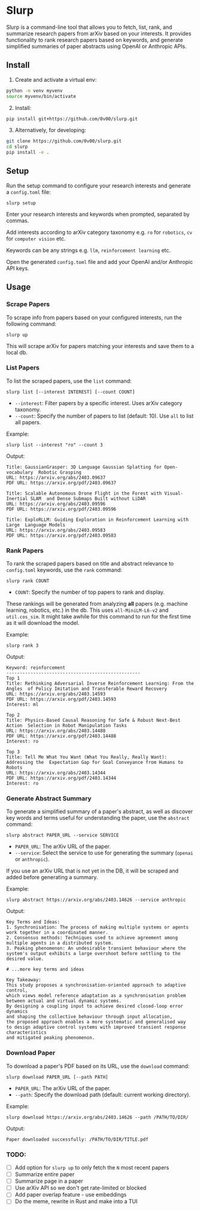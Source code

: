 # Slurp

Slurp is a command-line tool that allows you to fetch, list, rank, and summarize research papers from arXiv based on your interests. It provides functionality to rank research papers based on keywords, and generate simplified summaries of paper abstracts using OpenAI or Anthropic APIs.

## Install

1. Create and activate a virtual env:
```bash
python -m venv myvenv
source myvenv/bin/activate
```

2. Install:
```bash
pip install git+https://github.com/0v00/slurp.git
```

3. Alternatively, for developing:
```bash
git clone https://github.com/0v00/slurp.git
cd slurp
pip install -e .
```

## Setup

Run the setup command to configure your research interests and generate a `config.toml` file:

```slurp setup```

Enter your research interests and keywords when prompted, separated by commas.

Add interests according to arXiv category taxonomy e.g. `ro` for `robotics`, `cv` for `computer vision` etc.

Keywords can be any strings e.g. `llm`, `reinforcement learning` etc.

Open the generated `config.toml` file and add your OpenAI and/or Anthropic API keys.

## Usage

### Scrape Papers

To scrape info from papers based on your configured interests, run the following command:

```slurp up```

This will scrape arXiv for papers matching your interests and save them to a local db.

### List Papers

To list the scraped papers, use the `list` command:

```slurp list [--interest INTEREST] [--count COUNT]```

- `--interest`: Filter papers by a specific interest. Uses arXiv category taxonomy.
- `--count`: Specify the number of papers to list (default: 10). Use `all` to list all papers.

Example:

```slurp list --interest "ro" --count 3```

Output:

```code
Title: GaussianGrasper: 3D Language Gaussian Splatting for Open-vocabulary  Robotic Grasping
URL: https://arxiv.org/abs/2403.09637
PDF URL: https://arxiv.org/pdf/2403.09637

Title: Scalable Autonomous Drone Flight in the Forest with Visual-Inertial SLAM  and Dense Submaps Built without LiDAR
URL: https://arxiv.org/abs/2403.09596
PDF URL: https://arxiv.org/pdf/2403.09596

Title: ExploRLLM: Guiding Exploration in Reinforcement Learning with Large  Language Models
URL: https://arxiv.org/abs/2403.09583
PDF URL: https://arxiv.org/pdf/2403.09583
```

### Rank Papers

To rank the scraped papers based on title and abstract relevance to `config.toml` keywords, use the `rank` command:

```slurp rank COUNT```

- `COUNT`: Specify the number of top papers to rank and display.

These rankings will be generated from analyzing **all** papers (e.g. machine learning, robotics, etc.) in the db. This uses `all-MiniLM-L6-v2` and `util.cos_sim`. It might take awhile for this command to run for the first time as it will download the model.

Example:

```slurp rank 3```

Output:

```code
Keyword: reinforcement
--------------------------------------------------
Top 1
Title: Rethinking Adversarial Inverse Reinforcement Learning: From the Angles  of Policy Imitation and Transferable Reward Recovery
URL: https://arxiv.org/abs/2403.14593
PDF URL: https://arxiv.org/pdf/2403.14593
Interest: ml

Top 2
Title: Physics-Based Causal Reasoning for Safe & Robust Next-Best Action  Selection in Robot Manipulation Tasks
URL: https://arxiv.org/abs/2403.14488
PDF URL: https://arxiv.org/pdf/2403.14488
Interest: ro

Top 3
Title: Tell Me What You Want (What You Really, Really Want): Addressing the  Expectation Gap for Goal Conveyance from Humans to Robots
URL: https://arxiv.org/abs/2403.14344
PDF URL: https://arxiv.org/pdf/2403.14344
Interest: ro
```

### Generate Abstract Summary

To generate a simplified summary of a paper's abstract, as well as discover key words and terms useful for understanding the paper, use the `abstract` command:

```slurp abstract PAPER_URL --service SERVICE```

- `PAPER_URL`: The arXiv URL of the paper.
- `--service`: Select the service to use for generating the summary (`openai` or `anthropic`).

If you use an arXiv URL that is not yet in the DB, it will be scraped and added before generating a summary.

Example:

```slurp abstract https://arxiv.org/abs/2403.14626 --service anthropic```

Output:

```code
Key Terms and Ideas:
1. Synchronisation: The process of making multiple systems or agents work together in a coordinated manner.
2. Consensus methods: Techniques used to achieve agreement among multiple agents in a distributed system.
3. Peaking phenomenon: An undesirable transient behaviour where the system's output exhibits a large overshoot before settling to the desired value.

# ...more key terms and ideas

Key Takeaway:
This study proposes a synchronisation-oriented approach to adaptive control, 
which views model reference adaptation as a synchronisation problem between actual and virtual dynamic systems.
By designing a coupling input to achieve desired closed-loop error dynamics
and shaping the collective behaviour through input allocation,
the proposed approach enables a more systematic and generalised way
to design adaptive control systems with improved transient response characteristics
and mitigated peaking phenomenon.
```

### Download Paper

To download a paper's PDF based on its URL, use the `download` command:

```slurp download PAPER_URL [--path PATH]```

- `PAPER_URL`: The arXiv URL of the paper.
- `--path`: Specify the download path (default: current working directory).

Example:

```slurp download https://arxiv.org/abs/2403.14626 --path /PATH/TO/DIR/```

Output:

```Paper downloaded successfully: /PATH/TO/DIR/TITLE.pdf```

### TODO:
- [ ] Add option for `slurp up` to only fetch the `N` most recent papers
- [ ] Summarize entire paper
- [ ] Summarize page in a paper
- [ ] Use arXiv API so we don't get rate-limited or blocked
- [ ] Add paper overlap feature - use embeddings
- [ ] Do the meme, rewrite in Rust and make into a TUI
